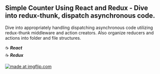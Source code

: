 ## Simple Counter Using React and Redux - Dive into redux-thunk, dispatch asynchronous code.

Dive into appropriately handling dispatching asynchronous code utilizing redux-thunk middleware and action creators. Also organize reducers and actions into folder and file structures.

:coffee: **_React_**
<br>
:coffee: **_Redux_**

<a href="https://imgflip.com/gif/2q1vgn"><img src="https://i.imgflip.com/2q1vgn.gif" title="made at imgflip.com"/></a>
